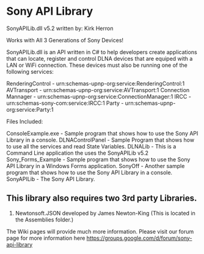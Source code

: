 Sony API Library
===============
SonyAPILib.dll v5.2 written by: Kirk Herron

Works with All 3 Generations of Sony Devices!

SonyAPILib.dll is an API written in C# to help developers create applications that can locate, register and control DLNA devices that are equiped with a LAN or WiFi connection. These devices must also be running one of the following services:

RenderingControl - urn:schemas-upnp-org:service:RenderingControl:1
AVTransport - urn:schemas-upnp-org:service:AVTransport:1
Connection Mannager - urn:schemas-upnp-org:service:ConnectionManager:1
IRCC - urn:schemas-sony-com:service:IRCC:1
Party - urn:schemas-upnp-org:service:Party:1


Files Included:

ConsoleExample.exe  - Sample program that shows how to use the Sony API Library in a console.
DLNAControlPanel - Sample Program that shows how to use all the services and read State Variables.
DLNALib - This is a Command Line application the uses the SonyAPILib v5.2
Sony_Forms_Example - Sample program that shows how to use the Sony API Library in a Windows Forms application.
SonyOff - Another sample program that shows how to use the Sony API Library in a console.
SonyAPILib - The Sony API Library.

This library also requires two 3rd party Libraries.
----------------------------------------------------------------------
1) Newtonsoft.JSON developed by James Newton-King
    (This is located in the Assemblies folder.)

The Wiki pages will provide much more information.
Please visit our forum page for more information here https://groups.google.com/d/forum/sony-api-library 
